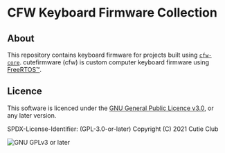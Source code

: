 # CFW Keyboard Firmware Collection

## About

This repository contains keyboard firmware for projects built using [`cfw-core`](https://github.com/Cutie-Club/cfw-core). cutefirmware (cfw) is custom computer keyboard firmware using [FreeRTOS™](https://www.freertos.org/).

## Licence

This software is licenced under the [GNU General Public Licence v3.0](https://www.gnu.org/licenses/gpl-3.0.html), or any later version.

SPDX-License-Identifier: (GPL-3.0-or-later)
Copyright (C) 2021 Cutie Club

![GNU GPLv3 or later](https://www.gnu.org/graphics/gplv3-or-later.png)
